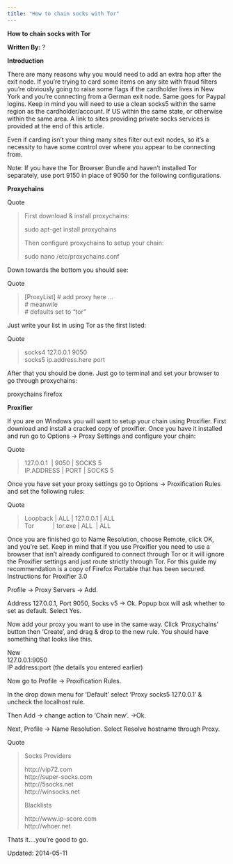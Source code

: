 ```yaml
---
title: "How to chain socks with Tor"
---
```


<p><strong>How to chain socks with Tor</strong></p>
<p><strong>Written By:</strong> ?</p>
<p><strong>Introduction</strong></p>
<p>There are many reasons why you would need to add an extra hop after the exit node. If you&#8217;re trying to card some items on any site with fraud filters you&#8217;re obviously going to raise some flags if the cardholder lives in New York and you&#8217;re connecting from a German exit node. Same goes for Paypal logins. Keep in mind you will need to use a clean socks5 within the same region as the cardholder/account. If US within the same state, or otherwise within the same area. A link to sites providing private socks services is provided at the end of this article.</p>
<p>Even if carding isn&#8217;t your thing many sites filter out exit nodes, so it&#8217;s a necessity to have some control over where you appear to be connecting from.</p>
<p>Note: If you have the Tor Browser Bundle and haven&#8217;t installed Tor separately, use port 9150 in place of 9050 for the following configurations.</p>
<p><strong>Proxychains</strong></p>
<div class="quoteheader">
<div class="topslice_quote">Quote</div>
</div>
<blockquote class="bbc_standard_quote"><p>First download &amp; install proxychains:</p>
<p>sudo apt-get install proxychains</p>
<p>Then configure proxychains to setup your chain:</p>
<p>sudo nano /etc/proxychains.conf</p></blockquote>
<p>Down towards the bottom you should see:</p>
<div class="quoteheader">
<div class="topslice_quote">Quote</div>
</div>
<blockquote class="bbc_standard_quote">[ProxyList]
# add proxy here &#8230;<br />
# meanwile<br />
# defaults set to &#8220;tor&#8221;</p></blockquote>
<p>Just write your list in using Tor as the first listed:</p>
<div class="quoteheader">
<div class="topslice_quote">Quote</div>
</div>
<blockquote class="bbc_standard_quote"><p>socks4 127.0.0.1 9050<br />
socks5 ip.address.here port</p></blockquote>
<p>After that you should be done. Just go to terminal and set your browser to go through proxychains:</p>
<p>proxychains firefox</p>
<p><strong>Proxifier</strong></p>
<p>If you are on Windows you will want to setup your chain using Proxifier. First download and install a cracked copy of proxifier. Once you have it installed and run go to Options -&gt; Proxy Settings and configure your chain:</p>
<div class="quoteheader">
<div class="topslice_quote">Quote</div>
</div>
<blockquote class="bbc_standard_quote"><p>127.0.0.1  | 9050 | SOCKS 5<br />
IP.ADDRESS | PORT | SOCKS 5</p></blockquote>
<p>Once you have set your proxy settings go to Options -&gt; Proxification Rules and set the following rules:</p>
<div class="quoteheader">
<div class="topslice_quote">Quote</div>
</div>
<blockquote class="bbc_standard_quote"><p>Loopback | ALL | 127.0.0.1 | ALL<br />
Tor           | tor.exe | ALL  | ALL</p></blockquote>
<p>Once you are finished go to Name Resolution, choose Remote, click OK, and you&#8217;re set. Keep in mind that if you use Proxifier you need to use a browser that isn&#8217;t already configured to connect through Tor or it will ignore the Proxifier settings and just route strictly through Tor. For this guide my recommendation is a copy of Firefox Portable that has been secured.<br />
Instructions for Proxifier 3.0</p>
<p>Profile -&gt; Proxy Servers -&gt; Add.</p>
<p>Address 127.0.0.1, Port 9050, Socks v5 -&gt; Ok. Popup box will ask whether to set as default. Select Yes.</p>
<p>Now add your proxy you want to use in the same way. Click &#8216;Proxychains&#8217; button then &#8216;Create&#8217;, and drag &amp; drop to the new rule. You should have something that looks like this.</p>
<p>New<br />
127.0.0.1:9050<br />
IP address:port (the details you entered earlier)</p>
<p>Now go to Profile -&gt; Proxification Rules.</p>
<p>In the drop down menu for &#8216;Default&#8217; select &#8216;Proxy socks5 127.0.0.1&#8217; &amp; uncheck the localhost rule.</p>
<p>Then Add -&gt; change action to &#8216;Chain new&#8217;. -&gt;Ok.</p>
<p>Next, Profile -&gt; Name Resolution. Select Resolve hostname through Proxy.</p>
<div class="quoteheader">
<div class="topslice_quote">Quote</div>
</div>
<blockquote class="bbc_standard_quote"><p>Socks Providers</p>
<p>http://vip72.com<br />
http://super-socks.com<br />
http://5socks.net<br />
http://winsocks.net</p>
<p>Blacklists</p>
<p>http://www.ip-score.com<br />
http://whoer.net</p></blockquote>
<p>Thats it&#8230;.you&#8217;re good to go.</p>

Updated: 2014-05-11

